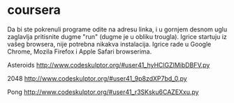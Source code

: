 # coursera
Da bi ste pokrenuli programe odite na adresu linka, i u gornjem desnom uglu zaglavlja pritisnite dugme "run" (dugme je u obliku trougla).
Igrice startuju iz vašeg browsera, nije potrebna nikakva instalacija. Igrice rade u Google Chrome, Mozila Firefox i Apple Safari browserima.

Asteroids
http://www.codeskulptor.org/#user41_hyHClGZIMibDBFV.py

2048
http://www.codeskulptor.org/#user41_9p8zdXP7bd_0.py

Pong
http://www.codeskulptor.org/#user41_r3SKsku6CAZEXxu.py

